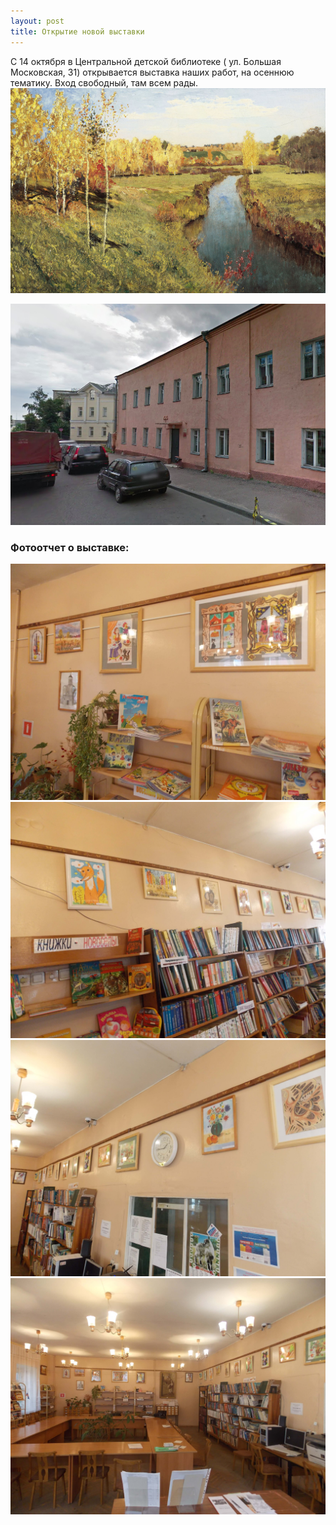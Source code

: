 ```yaml
---
layout: post
title: Открытие новой выставки
---
```

С 14 октября в Центральной детской библиотеке ( ул. Большая Московская, 31) открывается выставка наших работ, на осеннюю тематику. Вход свободный, там всем рады.
![levitan_zolotaya_osen](/img/Levitan_Zolotaya_Osen.jpg "Золотая осень")

![library](/img/library.png "Библиотека")

<h3>Фотоотчет о выставке:</h3>
<div class="fotorama" data-allowfullscreen="true" data-width="100%" data-ratio="800/600" data-nav="thumbs" data-arrows="true">
      <img src="/img/exhibitions/14-10-15/1.jpg"> 
      <img src="/img/exhibitions/14-10-15/2.jpg"> 
      <img src="/img/exhibitions/14-10-15/3.jpg"> 
      <img src="/img/exhibitions/14-10-15/4.jpg"> 
  </div>